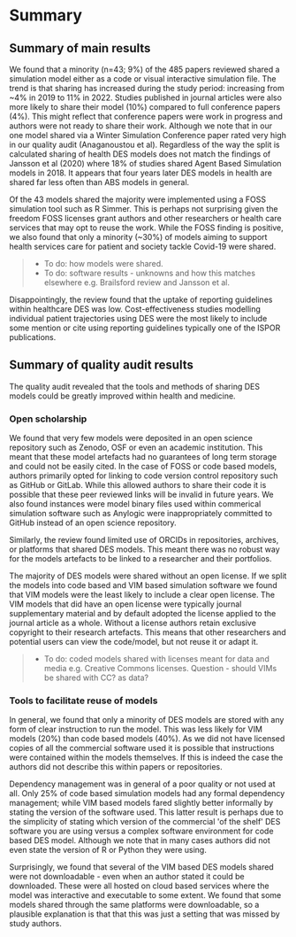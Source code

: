 # Summary

## Summary of main results

We found that a minority (n=43; 9%) of the 485 papers reviewed shared a simulation model either as a code or visual interactive simulation file. The trend is that sharing has increased during the study period: increasing from ~4% in 2019 to 11% in 2022.  Studies published in journal articles were also more likely to share their model (10%) compared to full conference papers (4%).  This might reflect that conference papers were work in progress and authors were not ready to share their work.  Although we note that in our one model shared via a Winter Simulation Conference paper rated very high in our quality audit (Anaganoustou et al). Regardless of the way the split is calculated sharing of health DES models does not match the findings of Jansson et al (2020) where 18% of studies shared Agent Based Simulation models in 2018. It appears that four years later DES models in health are shared far less often than ABS models in general. 

Of the 43 models shared the majority were implemented using a FOSS simulation tool such as R Simmer. This is perhaps not surprising given the freedom FOSS licenses grant authors and other researchers or health care services that may opt to reuse the work.  While the FOSS finding is positive, we also found that only a minority (~30%) of models aiming to support health services care for patient and society tackle Covid-19 were shared.  

> * To do: how models were shared.
> * To do: software results - unknowns and how this matches elsewhere e.g. Brailsford review and Jansson et al.

Disappointingly, the review found that the uptake of reporting guidelines within healthcare DES was low. Cost-effectiveness studies modelling individual patient trajectories using DES were the most likely to include some mention or cite using reporting guidelines typically one of the ISPOR publications.

## Summary of quality audit results

The quality audit revealed that the tools and methods of sharing DES models could be greatly improved within health and medicine. 

### Open scholarship

We found that very few models were deposited in an open science repository such as Zenodo, OSF or even an academic institution. This meant that these model artefacts had no guarantees of long term storage and could not be easily cited. In the case of FOSS or code based models, authors primarily opted for linking to code version control repository such as GitHub or GitLab.  While this allowed authors to share their code it is possible that these peer reviewed links will be invalid in future years. We also found instances were model binary files used within commerical simulation software such as Anylogic were inappropriately committed to GitHub instead of an open science repository.

Similarly, the review found limited use of ORCIDs in repositories, archives, or platforms that shared DES models.  This meant there was no robust way for the models artefacts to be linked to a researcher and their portfolios.

The majority of DES models were shared without an open license.  If we split the models into code based and VIM based simulation software we found that VIM models were the least likely to include a clear open license.  The VIM models that did have an open license were typically journal supplementary material and by default adopted the license applied to the journal article as a whole. Without a license authors retain exclusive copyright to their research artefacts.  This means that other researchers and potential users can view the code/model, but not reuse it or adapt it.  

> * To do: coded models shared with licenses meant for data and media e.g. Creative Commons licenses. Question - should VIMs be shared with CC? as data?

### Tools to facilitate reuse of models

In general, we found that only a minority of DES models are stored with any form of clear instruction to run the model.  This was less likely for VIM models (20%) than code based models (40%). As we did not have licensed copies of all the commercial software used it is possible that instructions were contained within the models themselves.  If this is indeed the case the authors did not describe this within papers or repositories.

Dependency management was in general of a poor quality or not used at all.  Only 25% of code based simulation models had any formal dependency management; while VIM based models fared slightly better informally by stating the version of the software used. This latter result is perhaps due to the simplicity of stating which version of the commercial 'of the shelf' DES software you are using versus a complex software environment for code based DES model. Although we note that in many cases authors did not even state the version of R or Python they were using.

Surprisingly, we found that several of the VIM based DES models shared were not downloadable - even when an author stated it could be downloaded. These were all hosted on cloud based services where the model was interactive and executable to some extent.  We found that some models shared through the same platforms were downloadable, so a plausible explanation is that that this was just a setting that was missed by study authors.